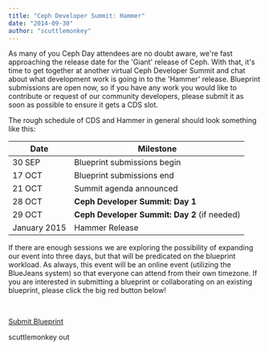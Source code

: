 ```yaml
---
title: "Ceph Developer Summit: Hammer"
date: "2014-09-30"
author: "scuttlemonkey"
---
```


As many of you Ceph Day attendees are no doubt aware, we're fast approaching the release date for the 'Giant' release of Ceph. With that, it's time to get together at another virtual Ceph Developer Summit and chat about what development work is going in to the 'Hammer' release. Blueprint submissions are open now, so if you have any work you would like to contribute or request of our community developers, please submit it as soon as possible to ensure it gets a CDS slot.

The rough schedule of CDS and Hammer in general should look something like this:

| Date | Milestone |
| --- | --- |
| 30 SEP | Blueprint submissions begin |
| 17 OCT | Blueprint submissions end |
| 21 OCT | Summit agenda announced |
| 28 OCT | **Ceph Developer Summit: Day 1** |
| 29 OCT | **Ceph Developer Summit: Day 2** (if needed) |
| January 2015 | Hammer Release |

If there are enough sessions we are exploring the possibility of expanding our event into three days, but that will be predicated on the blueprint workload. As always, this event will be an online event (utilizing the BlueJeans system) so that everyone can attend from their own timezone. If you are interested in submitting a blueprint or collaborating on an existing blueprint, please click the big red button below!

 

[Submit Blueprint](https://wiki.ceph.com/Planning/Blueprints/Hammer)

scuttlemonkey out

